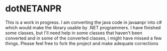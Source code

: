# dotNETANPR
This is a work in progress. I am converting the java code in javaanpr into c# which would make the library usable by .NET programmers. I have finished some classes, but I'll need help in some classes that haven't been converted and in some of the converted classes, i might have missed a few things. Please feel free to fork the project and make adequate corrections
